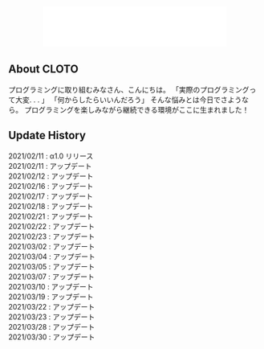 <p align="center"><a href="https://cloto.jp"><img src="storage/app/public/system/header_logo.svg" alt="ロゴ" height="80px"></a></p>

## About CLOTO

プログラミングに取り組むみなさん、こんにちは。
「実際のプログラミングって大変. . . 」
「何からしたらいいんだろう」
そんな悩みとは今日でさようなら。
プログラミングを楽しみながら継続できる環境がここに生まれました！

## Update History

2021/02/11 : α1.0 リリース  
2021/02/11 : アップデート  
2021/02/12 : アップデート  
2021/02/16 : アップデート  
2021/02/17 : アップデート  
2021/02/18 : アップデート  
2021/02/21 : アップデート  
2021/02/22 : アップデート  
2021/02/23 : アップデート  
2021/03/02 : アップデート  
2021/03/04 : アップデート  
2021/03/05 : アップデート  
2021/03/07 : アップデート  
2021/03/10 : アップデート  
2021/03/19 : アップデート  
2021/03/22 : アップデート  
2021/03/23 : アップデート  
2021/03/28 : アップデート  
2021/03/30 : アップデート
